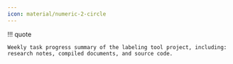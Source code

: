 ```yaml
---
icon: material/numeric-2-circle
---
```


!!! quote

    Weekly task progress summary of the labeling tool project, including: research notes, compiled documents, and source code.
